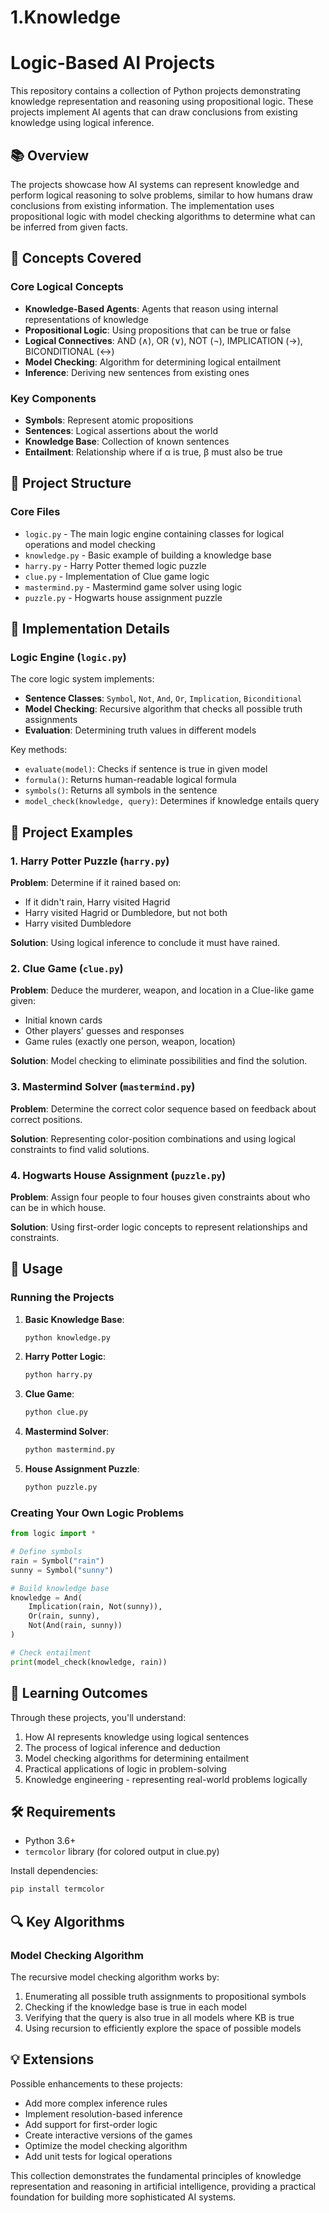 # 1.Knowledge


# Logic-Based AI Projects

This repository contains a collection of Python projects demonstrating knowledge representation and reasoning using propositional logic. These projects implement AI agents that can draw conclusions from existing knowledge using logical inference.

## 📚 Overview

The projects showcase how AI systems can represent knowledge and perform logical reasoning to solve problems, similar to how humans draw conclusions from existing information. The implementation uses propositional logic with model checking algorithms to determine what can be inferred from given facts.

## 🧠 Concepts Covered

### Core Logical Concepts
- **Knowledge-Based Agents**: Agents that reason using internal representations of knowledge
- **Propositional Logic**: Using propositions that can be true or false
- **Logical Connectives**: AND (∧), OR (∨), NOT (¬), IMPLICATION (→), BICONDITIONAL (↔)
- **Model Checking**: Algorithm for determining logical entailment
- **Inference**: Deriving new sentences from existing ones

### Key Components
- **Symbols**: Represent atomic propositions
- **Sentences**: Logical assertions about the world
- **Knowledge Base**: Collection of known sentences
- **Entailment**: Relationship where if α is true, β must also be true

## 📁 Project Structure

### Core Files
- `logic.py` - The main logic engine containing classes for logical operations and model checking
- `knowledge.py` - Basic example of building a knowledge base
- `harry.py` - Harry Potter themed logic puzzle
- `clue.py` - Implementation of Clue game logic
- `mastermind.py` - Mastermind game solver using logic
- `puzzle.py` - Hogwarts house assignment puzzle

## 🔧 Implementation Details

### Logic Engine (`logic.py`)
The core logic system implements:

- **Sentence Classes**: `Symbol`, `Not`, `And`, `Or`, `Implication`, `Biconditional`
- **Model Checking**: Recursive algorithm that checks all possible truth assignments
- **Evaluation**: Determining truth values in different models

Key methods:
- `evaluate(model)`: Checks if sentence is true in given model
- `formula()`: Returns human-readable logical formula
- `symbols()`: Returns all symbols in the sentence
- `model_check(knowledge, query)`: Determines if knowledge entails query

## 🎯 Project Examples

### 1. Harry Potter Puzzle (`harry.py`)
**Problem**: Determine if it rained based on:
- If it didn't rain, Harry visited Hagrid
- Harry visited Hagrid or Dumbledore, but not both  
- Harry visited Dumbledore

**Solution**: Using logical inference to conclude it must have rained.

### 2. Clue Game (`clue.py`)
**Problem**: Deduce the murderer, weapon, and location in a Clue-like game given:
- Initial known cards
- Other players' guesses and responses
- Game rules (exactly one person, weapon, location)

**Solution**: Model checking to eliminate possibilities and find the solution.

### 3. Mastermind Solver (`mastermind.py`)
**Problem**: Determine the correct color sequence based on feedback about correct positions.

**Solution**: Representing color-position combinations and using logical constraints to find valid solutions.

### 4. Hogwarts House Assignment (`puzzle.py`)
**Problem**: Assign four people to four houses given constraints about who can be in which house.

**Solution**: Using first-order logic concepts to represent relationships and constraints.

## 🚀 Usage

### Running the Projects

1. **Basic Knowledge Base**:
   ```bash
   python knowledge.py
   ```

2. **Harry Potter Logic**:
   ```bash
   python harry.py
   ```

3. **Clue Game**:
   ```bash
   python clue.py
   ```

4. **Mastermind Solver**:
   ```bash
   python mastermind.py
   ```

5. **House Assignment Puzzle**:
   ```bash
   python puzzle.py
   ```

### Creating Your Own Logic Problems

```python
from logic import *

# Define symbols
rain = Symbol("rain")
sunny = Symbol("sunny")

# Build knowledge base
knowledge = And(
    Implication(rain, Not(sunny)),
    Or(rain, sunny),
    Not(And(rain, sunny))
)

# Check entailment
print(model_check(knowledge, rain))
```

## 📖 Learning Outcomes

Through these projects, you'll understand:

1. How AI represents knowledge using logical sentences
2. The process of logical inference and deduction
3. Model checking algorithms for determining entailment
4. Practical applications of logic in problem-solving
5. Knowledge engineering - representing real-world problems logically

## 🛠 Requirements

- Python 3.6+
- `termcolor` library (for colored output in clue.py)

Install dependencies:
```bash
pip install termcolor
```

## 🔍 Key Algorithms

### Model Checking Algorithm
The recursive model checking algorithm works by:

1. Enumerating all possible truth assignments to propositional symbols
2. Checking if the knowledge base is true in each model
3. Verifying that the query is also true in all models where KB is true
4. Using recursion to efficiently explore the space of possible models

## 💡 Extensions

Possible enhancements to these projects:

- Add more complex inference rules
- Implement resolution-based inference
- Add support for first-order logic
- Create interactive versions of the games
- Optimize the model checking algorithm
- Add unit tests for logical operations

This collection demonstrates the fundamental principles of knowledge representation and reasoning in artificial intelligence, providing a practical foundation for building more sophisticated AI systems.
